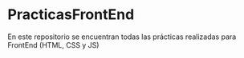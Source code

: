 # PracticasFrontEnd
En este repositorio se encuentran todas las prácticas realizadas para FrontEnd (HTML, CSS y JS)
